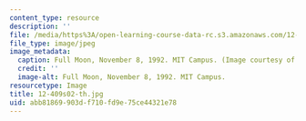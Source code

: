 ```yaml
---
content_type: resource
description: ''
file: /media/https%3A/open-learning-course-data-rc.s3.amazonaws.com/12-409-hands-on-astronomy-observing-stars-and-planets-spring-2002/abb81869903df710fd9e75ce44321e78_12-409s02-th.jpg
file_type: image/jpeg
image_metadata:
  caption: Full Moon, November 8, 1992. MIT Campus. (Image courtesy of MIT.)
  credit: ''
  image-alt: Full Moon, November 8, 1992. MIT Campus.
resourcetype: Image
title: 12-409s02-th.jpg
uid: abb81869-903d-f710-fd9e-75ce44321e78
---
```

